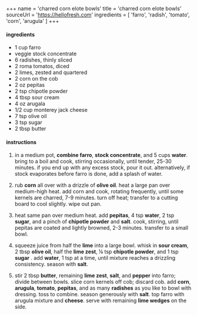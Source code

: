 +++
name = 'charred corn elote bowls'
title = 'charred corn elote bowls'
sourceUrl = 'https://hellofresh.com'
ingredients = [
  'farro',
  'radish',
  'tomato',
  'corn',
  'arugula'
]
+++

#### ingredients

- 1 cup farro
- veggie stock concentrate
- 6 radishes, thinly sliced
- 2 roma tomatos, diced
- 2 limes, zested and quartered
- 2 corn on the cob
- 2 oz pepitas
- 2 tsp chipotle powder
- 4 tbsp sour cream
- 4 oz arugala
- 1/2 cup monterey jack cheese
- 7 tsp olive oil
- 3 tsp sugar
- 2 tbsp butter

#### instructions

1. in a medium pot, **combine farro**, **stock concentrate**, and 5 cups **water**. bring to a boil and cook, stirring occasionally, until tender, 25-30 minutes. if you end up with any excess stock, pour it out. alternatively, if stock evaporates before farro is done, add a splash of water.

2. rub **corn** all over with a drizzle of **olive oil**. heat a large pan over medium-high heat. add corn and cook, rotating frequently, until some kernels are charred, 7-9 minutes. turn off heat; transfer to a cutting board to cool slightly. wipe out pan.

3. heat same pan over medium heat. add **pepitas**, 4 tsp **water**, 2 tsp **sugar**, and a pinch of **chipotle powder** and **salt**. cook, stirring, until pepitas are coated and lightly browned, 2-3 minutes. transfer to a small bowl.

4. squeeze juice from half the **lime** into a large bowl. whisk in **sour cream**, 2 tbsp **olive oil**, half the **lime zest**, ¼ tsp **chipotle powder**, and 1 tsp **sugar** . add **water**, 1 tsp at a time, until mixture reaches a drizzling consistency. season with **salt**.

5. stir 2 tbsp **butter**, remaining **lime zest**, **salt**, and **pepper** into farro; divide between bowls. slice corn kernels off cob; discard cob. add **corn**, **arugula**, **tomato**, **pepitas**, and as many **radishes** as you like to bowl with dressing. toss to combine. season generously with **salt**. top farro with arugula mixture and **cheese**. serve with remaining **lime wedges** on the side.